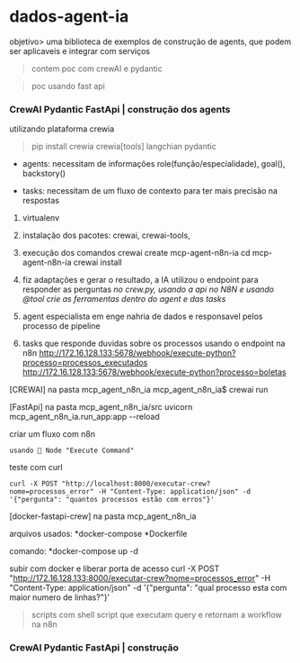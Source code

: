# dados-agent-ia

objetivo> uma biblioteca de exemplos de construção de agents, que podem ser aplicaveis e integrar com serviços

> contem poc com crewAI e pydantic

> poc usando fast api

### CrewAI Pydantic FastApi | construção dos agents

utilizando plataforma crewia

> pip install crewia crewia[tools] langchian pydantic

- agents: necessitam de informações role(função/especialidade),  goal(), backstory()

- tasks: necessitam de um fluxo de contexto para ter mais precisão na respostas

1. virtualenv

2. instalação dos pacotes: crewai, crewai-tools, 

3. execução dos comandos
    crewai create mcp-agent-n8n-ia
    cd mcp-agent-n8n-ia
    crewai install

4. fiz adaptações e gerar o resultado, a IA utilizou o endpoint para responder as perguntas
*no crew.py, usando a api no N8N e usando @tool crie as ferramentas dentro do agent e das tasks*

5. agent especialista em enge nahria de dados e responsavel pelos processo de pipeline

6. tasks que responde duvidas sobre os processos usando o endpoint na n8n
http://172.16.128.133:5678/webhook/execute-python?processo=processos_executados
http://172.16.128.133:5678/webhook/execute-python?processo=boletas

[CREWAI]
na pasta mcp_agent_n8n_ia
mcp_agent_n8n_ia$ crewai run

[FastApi]
na pasta mcp_agent_n8n_ia/src
uvicorn mcp_agent_n8n_ia.run_app:app --reload

criar um fluxo com n8n

    usando 🧱 Node "Execute Command"

teste com curl

    curl -X POST "http://localhost:8000/executar-crew?nome=processos_error" -H "Content-Type: application/json" -d '{"pergunta": "quantos processos estão com erros"}'

[docker-fastapi-crew]
na pasta mcp_agent_n8n_ia

arquivos usados:
*docker-compose
*Dockerfile

comando:
*docker-compose up -d

subir com docker e liberar porta de acesso
    curl -X POST "http://172.16.128.133:8000/executar-crew?nome=processos_error" -H "Content-Type: application/json" -d '{"pergunta": "qual processo esta com maior numero de linhas?"}'


> scripts com shell script que executam query e retornam a workflow na n8n

### CrewAI Pydantic FastApi | construção 
